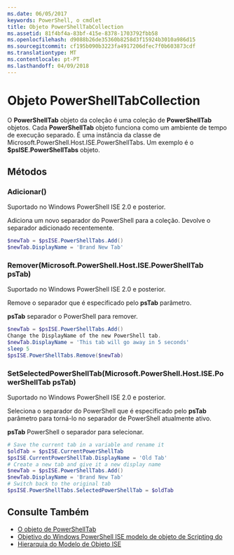 ```yaml
---
ms.date: 06/05/2017
keywords: PowerShell, o cmdlet
title: Objeto PowerShellTabCollection
ms.assetid: 81f4bf4a-83bf-415e-8378-1703792fbb58
ms.openlocfilehash: d9088b26de35360b8258d3f15924b3010a986d15
ms.sourcegitcommit: cf195b090b3223fa4917206dfec7f0b603873cdf
ms.translationtype: MT
ms.contentlocale: pt-PT
ms.lasthandoff: 04/09/2018
---
```

# <a name="the-powershelltabcollection-object"></a>Objeto PowerShellTabCollection

O **PowerShellTab** objeto da coleção é uma coleção de **PowerShellTab** objetos. Cada **PowerShellTab** objeto funciona como um ambiente de tempo de execução separado. É uma instância da classe de Microsoft.PowerShell.Host.ISE.PowerShellTabs. Um exemplo é o **$psISE.PowerShellTabs** objeto.

## <a name="methods"></a>Métodos

### <a name="add"></a>Adicionar\(\)

Suportado no Windows PowerShell ISE 2.0 e posterior.

Adiciona um novo separador do PowerShell para a coleção. Devolve o separador adicionado recentemente.

```powershell
$newTab = $psISE.PowerShellTabs.Add()
$newTab.DisplayName = 'Brand New Tab'
```

### <a name="removemicrosoftpowershellhostisepowershelltab-pstab"></a>Remover\(Microsoft.PowerShell.Host.ISE.PowerShellTab psTab\)

Suportado no Windows PowerShell ISE 2.0 e posterior.

Remove o separador que é especificado pelo **psTab** parâmetro.

**psTab** separador o PowerShell para remover.

```powershell
$newTab = $psISE.PowerShellTabs.Add()
Change the DisplayName of the new PowerShell tab.
$newTab.DisplayName = 'This tab will go away in 5 seconds'
sleep 5
$psISE.PowerShellTabs.Remove($newTab)
```

### <a name="setselectedpowershelltabmicrosoftpowershellhostisepowershelltab-pstab"></a>SetSelectedPowerShellTab\(Microsoft.PowerShell.Host.ISE.PowerShellTab psTab\)

Suportado no Windows PowerShell ISE 2.0 e posterior.

Seleciona o separador do PowerShell que é especificado pelo **psTab** parâmetro para torná-lo no separador de PowerShell atualmente ativo.

**psTab** PowerShell o separador para selecionar.

```powershell
# Save the current tab in a variable and rename it
$oldTab = $psISE.CurrentPowerShellTab
$psISE.CurrentPowerShellTab.DisplayName = 'Old Tab'
# Create a new tab and give it a new display name
$newTab = $psISE.PowerShellTabs.Add()
$newTab.DisplayName = 'Brand New Tab'
# Switch back to the original tab
$psISE.PowerShellTabs.SelectedPowerShellTab = $oldTab
```

## <a name="see-also"></a>Consulte Também

- [O objeto de PowerShellTab](The-PowerShellTab-Object.md)
- [Objetivo do Windows PowerShell ISE modelo de objeto de Scripting do](Purpose-of-the-Windows-PowerShell-ISE-Scripting-Object-Model.md)
- [Hierarquia do Modelo de Objeto ISE](The-ISE-Object-Model-Hierarchy.md)